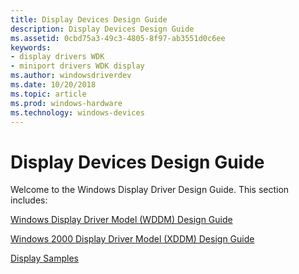 ```yaml
---
title: Display Devices Design Guide
description: Display Devices Design Guide
ms.assetid: 0cbd75a3-49c3-4805-8f97-ab3551d0c6ee
keywords:
- display drivers WDK
- miniport drivers WDK display
ms.author: windowsdriverdev
ms.date: 10/20/2018
ms.topic: article
ms.prod: windows-hardware
ms.technology: windows-devices
---
```


# Display Devices Design Guide


Welcome to the Windows Display Driver Design Guide. This section includes:

[Windows Display Driver Model (WDDM) Design Guide](windows-vista-display-driver-model-design-guide.md)

[Windows 2000 Display Driver Model (XDDM) Design Guide](windows-2000-display-driver-model-design-guide.md)

[Display Samples](display-samples)







